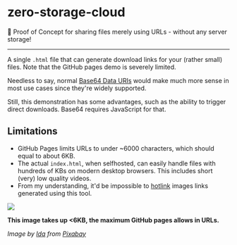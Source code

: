 # zero-storage-cloud
🚀 Proof of Concept for sharing files merely using URLs - without any server storage! 

***

A single `.html` file that can generate download links for your (rather small) files. Note that the GitHub pages demo is severely limited.

Needless to say, normal [Base64 Data URIs](https://developer.mozilla.org/en-US/docs/Web/URI/Reference/Schemes/data) would make much more sense in most use cases since they're widely supported.

Still, this demonstration has some advantages, such as the ability to trigger direct downloads. Base64 requires JavaScript for that.

## Limitations

- GitHub Pages limits URLs to under ~6000 characters, which should equal to about 6KB.
- The actual `index.html`, when selfhosted, can easily handle files with hundreds of KBs on modern desktop browsers. This includes short (very) low quality videos.
- From my understanding, it'd be impossible to [hotlink](https://de.wikipedia.org/wiki/Hotlinking) images links generated using this tool.

![](https://pixvid.org/images/2025/03/06/5-67.webp)

**This image takes up <6KB, the maximum GitHub pages allows in URLs.**

*Image by <a href="https://pixabay.com/users/idat-18128501/?utm_source=link-attribution&utm_medium=referral&utm_campaign=image&utm_content=7511632">Ida</a> from <a href="https://pixabay.com//?utm_source=link-attribution&utm_medium=referral&utm_campaign=image&utm_content=7511632">Pixabay</a>*
